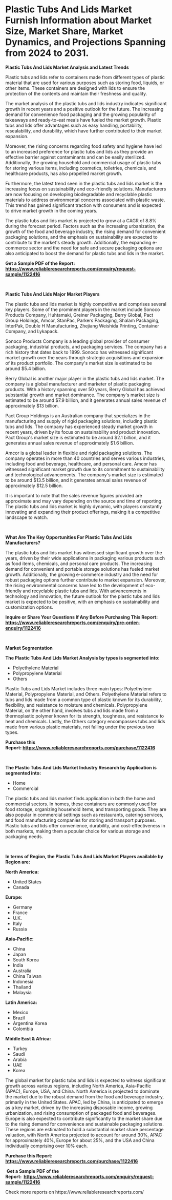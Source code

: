 <p><h1>Plastic Tubs And Lids Market Furnish Information about Market Size, Market Share, Market Dynamics, and Projections Spanning from 2024 to 2031.</h1></p><p><strong>Plastic Tubs And Lids Market Analysis and Latest Trends</strong></p>
<p><p>Plastic tubs and lids refer to containers made from different types of plastic material that are used for various purposes such as storing food, liquids, or other items. These containers are designed with lids to ensure the protection of the contents and maintain their freshness and quality.</p><p>The market analysis of the plastic tubs and lids industry indicates significant growth in recent years and a positive outlook for the future. The increasing demand for convenience food packaging and the growing popularity of takeaways and ready-to-eat meals have fueled the market growth. Plastic tubs and lids offer advantages such as easy handling, portability, resealability, and durability, which have further contributed to their market expansion.</p><p>Moreover, the rising concerns regarding food safety and hygiene have led to an increased preference for plastic tubs and lids as they provide an effective barrier against contaminants and can be easily sterilized. Additionally, the growing household and commercial usage of plastic tubs for storing various items, including cosmetics, toiletries, chemicals, and healthcare products, has also propelled market growth.</p><p>Furthermore, the latest trend seen in the plastic tubs and lids market is the increasing focus on sustainability and eco-friendly solutions. Manufacturers are now focusing on developing biodegradable and recyclable plastic materials to address environmental concerns associated with plastic waste. This trend has gained significant traction with consumers and is expected to drive market growth in the coming years.</p><p>The plastic tubs and lids market is projected to grow at a CAGR of 8.8% during the forecast period. Factors such as the increasing urbanization, the growth of the food and beverage industry, the rising demand for convenient packaging solutions, and the emphasis on sustainability are expected to contribute to the market's steady growth. Additionally, the expanding e-commerce sector and the need for safe and secure packaging options are also anticipated to boost the demand for plastic tubs and lids in the market.</p></p>
<p><strong>Get a Sample PDF of the Report:&nbsp; <a href="https://www.reliableresearchreports.com/enquiry/request-sample/1122416">https://www.reliableresearchreports.com/enquiry/request-sample/1122416</a></strong></p>
<p>&nbsp;</p>
<p><strong>Plastic Tubs And Lids Major Market Players</strong></p>
<p><p>The plastic tubs and lids market is highly competitive and comprises several key players. Some of the prominent players in the market include Sonoco Products Company, Huhtamaki, Greiner Packaging, Berry Global, Pact Group Holdings, Amcor, StanPac, Parkers Packaging, Shalam Packaging, InterPak, Double H Manufacturing, Zhejiang Weishida Printing, Container Company, and Lykapack.</p><p>Sonoco Products Company is a leading global provider of consumer packaging, industrial products, and packaging services. The company has a rich history that dates back to 1899. Sonoco has witnessed significant market growth over the years through strategic acquisitions and expansion of its product portfolio. The company's market size is estimated to be around $5.4 billion.</p><p>Berry Global is another major player in the plastic tubs and lids market. The company is a global manufacturer and marketer of plastic packaging products. With a history spanning over 50 years, Berry Global has achieved substantial growth and market dominance. The company's market size is estimated to be around $7.9 billion, and it generates annual sales revenue of approximately $13 billion.</p><p>Pact Group Holdings is an Australian company that specializes in the manufacturing and supply of rigid packaging solutions, including plastic tubs and lids. The company has experienced steady market growth in recent years, driven by its focus on sustainability and product innovation. Pact Group's market size is estimated to be around $2.1 billion, and it generates annual sales revenue of approximately $1.6 billion.</p><p>Amcor is a global leader in flexible and rigid packaging solutions. The company operates in more than 40 countries and serves various industries, including food and beverage, healthcare, and personal care. Amcor has witnessed significant market growth due to its commitment to sustainability and technological advancements. The company's market size is estimated to be around $13.5 billion, and it generates annual sales revenue of approximately $12.5 billion.</p><p>It is important to note that the sales revenue figures provided are approximate and may vary depending on the source and time of reporting. The plastic tubs and lids market is highly dynamic, with players constantly innovating and expanding their product offerings, making it a competitive landscape to watch.</p></p>
<p>&nbsp;</p>
<p><strong>What Are The Key Opportunities For Plastic Tubs And Lids Manufacturers?</strong></p>
<p><p>The plastic tubs and lids market has witnessed significant growth over the years, driven by their wide applications in packaging various products such as food items, chemicals, and personal care products. The increasing demand for convenient and portable storage solutions has fueled market growth. Additionally, the growing e-commerce industry and the need for robust packaging options further contribute to market expansion. Moreover, the rising environmental concerns have led to the development of eco-friendly and recyclable plastic tubs and lids. With advancements in technology and innovation, the future outlook for the plastic tubs and lids market is expected to be positive, with an emphasis on sustainability and customization options.</p></p>
<p><strong>Inquire or Share Your Questions If Any Before Purchasing This Report: <a href="https://www.reliableresearchreports.com/enquiry/pre-order-enquiry/1122416">https://www.reliableresearchreports.com/enquiry/pre-order-enquiry/1122416</a></strong></p>
<p>&nbsp;</p>
<p><strong>Market Segmentation</strong></p>
<p><strong>The Plastic Tubs And Lids Market Analysis by types is segmented into:</strong></p>
<p><ul><li>Polyethylene Material</li><li>Polypropylene Material</li><li>Others</li></ul></p>
<p><p>Plastic Tubs and Lids Market includes three main types: Polyethylene Material, Polypropylene Material, and Others. Polyethylene Material refers to tubs and lids made from a common type of plastic known for its durability, flexibility, and resistance to moisture and chemicals. Polypropylene Material, on the other hand, involves tubs and lids made from a thermoplastic polymer known for its strength, toughness, and resistance to heat and chemicals. Lastly, the Others category encompasses tubs and lids made from various plastic materials, not falling under the previous two types.</p></p>
<p><strong>Purchase this Report:&nbsp;<a href="https://www.reliableresearchreports.com/purchase/1122416">https://www.reliableresearchreports.com/purchase/1122416</a></strong></p>
<p>&nbsp;</p>
<p><strong>The Plastic Tubs And Lids Market Industry Research by Application is segmented into:</strong></p>
<p><ul><li>Home</li><li>Commercial</li></ul></p>
<p><p>The plastic tubs and lids market finds application in both the home and commercial sectors. In homes, these containers are commonly used for food storage, organizing household items, and transporting goods. They are also popular in commercial settings such as restaurants, catering services, and food manufacturing companies for storing and transport purposes. Plastic tubs and lids offer convenience, durability, and cost-effectiveness in both markets, making them a popular choice for various storage and packaging needs.</p></p>
<p>&nbsp;</p>
<p><strong>In terms of Region, the Plastic Tubs And Lids Market Players available by Region are:</strong></p>
<p>
    <p> <strong> North America: </strong>
        <ul>
            <li>United States</li>
            <li>Canada</li>
        </ul>
        </p> 
    <p> <strong> Europe: </strong>
        <ul>
            <li>Germany</li>
            <li>France</li>
            <li>U.K.</li>
            <li>Italy</li>
            <li>Russia</li>
        </ul>
        </p> 
    <p> <strong> Asia-Pacific: </strong>
        <ul>
            <li>China</li>
            <li>Japan</li>
            <li>South Korea</li>
            <li>India</li>
            <li>Australia</li>
            <li>China Taiwan</li>
            <li>Indonesia</li>
            <li>Thailand</li>
            <li>Malaysia</li>
        </ul>
        </p> 
    <p> <strong> Latin America: </strong>
        <ul>
            <li>Mexico</li>
            <li>Brazil</li>
            <li>Argentina Korea</li>
            <li>Colombia</li>
        </ul>
        </p> 
    <p> <strong> Middle East & Africa: </strong>
        <ul>
            <li>Turkey</li>
            <li>Saudi</li>
            <li>Arabia</li>
            <li>UAE</li>
            <li>Korea</li>
        </ul>
    </p>
    </p>
<p><p>The global market for plastic tubs and lids is expected to witness significant growth across various regions, including North America, Asia-Pacific (APAC), Europe, USA, and China. North America is projected to dominate the market due to the robust demand from the food and beverage industry, primarily in the United States. APAC, led by China, is anticipated to emerge as a key market, driven by the increasing disposable income, growing urbanization, and rising consumption of packaged food and beverages. Europe is also expected to contribute significantly to the market share due to the rising demand for convenience and sustainable packaging solutions. These regions are estimated to hold a substantial market share percentage valuation, with North America projected to account for around 30%, APAC for approximately 40%, Europe for about 25%, and the USA and China individually comprising over 10% each.</p></p>
<p><strong>Purchase this Report: <a href="https://www.reliableresearchreports.com/purchase/1122416">https://www.reliableresearchreports.com/purchase/1122416</a></strong></p>
<p>&nbsp;<strong>Get a Sample PDF of the Report:&nbsp;&nbsp;<a href="https://www.reliableresearchreports.com/enquiry/request-sample/1122416">https://www.reliableresearchreports.com/enquiry/request-sample/1122416</a></strong></p>
<p><strong></strong></p>
<p>Check more reports on https://www.reliableresearchreports.com/</p>